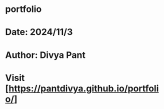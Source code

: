# portfolio
# Date: 2024/11/3
# Author: Divya Pant
# Visit [https://pantdivya.github.io/portfolio/]
